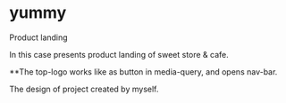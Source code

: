 # yummy
Product landing

In this case presents product landing of sweet store & cafe.

**The top-logo works like as button in media-query, and opens nav-bar.

The design of project created by myself.
